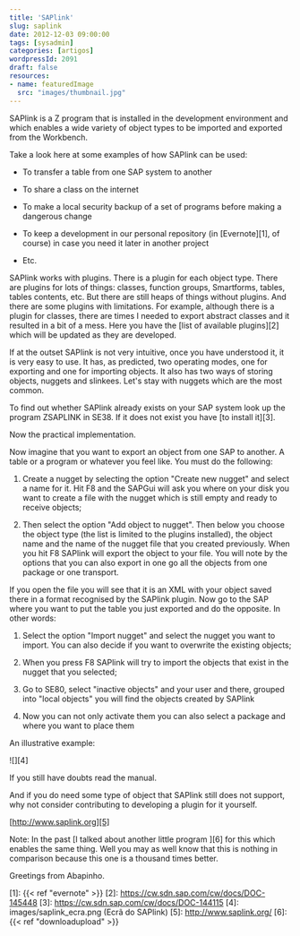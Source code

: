 ```yaml
---
title: 'SAPlink'
slug: saplink
date: 2012-12-03 09:00:00
tags: [sysadmin]
categories: [artigos]
wordpressId: 2091
draft: false
resources:
- name: featuredImage
  src: "images/thumbnail.jpg"
---
```

SAPlink is a Z program that is installed in the development environment and which enables a wide variety of object types to be imported and exported from the Workbench.

Take a look here at some examples of how SAPlink can be used:

  * To transfer a table from one SAP system to another

  * To share a class on the internet

  * To make a local security backup of a set of programs before making a dangerous change

  * To keep a development in our personal repository (in [Evernote][1], of course) in case you need it later in another project

  * Etc.

<!--more-->

SAPlink works with plugins. There is a plugin for each object type. There are plugins for lots of things: classes, function groups, Smartforms, tables, tables contents, etc. But there are still heaps of things without plugins. And there are some plugins with limitations. For example, although there is a plugin for classes, there are times I needed to export abstract classes and it resulted in a bit of a mess. Here you have the [list of available plugins][2] which will be updated as they are developed.

If at the outset SAPlink is not very intuitive, once you have understood it, it is very easy to use. It has, as predicted, two operating modes, one for exporting and one for importing objects. It also has two ways of storing objects, nuggets and slinkees. Let's stay with nuggets which are the most common.

To find out whether SAPlink already exists on your SAP system look up the program ZSAPLINK in SE38. If it does not exist you have [to install it][3].

Now the practical implementation.

Now imagine that you want to export an object from one SAP to another. A table or a program or whatever you feel like. You must do the following:

  1. Create a nugget by selecting the option "Create new nugget" and select a name for it. Hit F8 and the SAPGui will ask you where on your disk you want to create a file with the nugget which is still empty and ready to receive objects;

  2. Then select the option "Add object to nugget". Then below you choose the object type (the list is limited to the plugins installed), the object name and the name of the nugget file that you created previously. When you hit F8 SAPlink will export the object to your file. You will note by the options that you can also export in one go all the objects from one package or one transport.

If you open the file you will see that it is an XML with your object saved there in a format recognised by the SAPlink plugin. Now go to the SAP where you want to put the table you just exported and do the opposite. In other words:

  1. Select the option "Import nugget" and select the nugget you want to import. You can also decide if you want to overwrite the existing objects;

  2. When you press F8 SAPlink will try to import the objects that exist in the nugget that you selected;

  3. Go to SE80, select "inactive objects" and your user and there, grouped into "local objects" you will find the objects created by SAPlink

  4. Now you can not only activate them you can also select a package and where you want to place them

An illustrative example:

![][4]

If you still have doubts read the manual.

And if you do need some type of object that SAPlink still does not support, why not consider contributing to developing a plugin for it yourself.

[http://www.saplink.org][5]

Note: In the past [I talked about another little program ][6] for this which enables the same thing. Well you may as well know that this is nothing in comparison because this one is a thousand times better.

Greetings from Abapinho.

   [1]: {{< ref "evernote" >}}
   [2]: https://cw.sdn.sap.com/cw/docs/DOC-145448
   [3]: https://cw.sdn.sap.com/cw/docs/DOC-144115
   [4]: images/saplink_ecra.png (Ecrã do SAPlink)
   [5]: http://www.saplink.org/
   [6]: {{< ref "downloadupload" >}}
